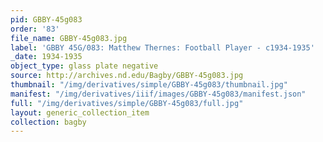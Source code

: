 ```yaml
---
pid: GBBY-45g083
order: '83'
file_name: GBBY-45g083.jpg
label: 'GBBY 45G/083: Matthew Thernes: Football Player - c1934-1935'
_date: 1934-1935
object_type: glass plate negative
source: http://archives.nd.edu/Bagby/GBBY-45g083.jpg
thumbnail: "/img/derivatives/simple/GBBY-45g083/thumbnail.jpg"
manifest: "/img/derivatives/iiif/images/GBBY-45g083/manifest.json"
full: "/img/derivatives/simple/GBBY-45g083/full.jpg"
layout: generic_collection_item
collection: bagby
---
```

